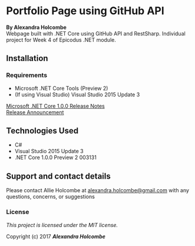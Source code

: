 Portfolio Page using GitHub API
=========================
**By Alexandra Holcombe**  
Webpage built with .NET Core using GitHub API and RestSharp. Individual project for Week 4 of Epicodus .NET module.

## Installation

### Requirements
* Microsoft .NET Core Tools (Preview 2)
* (If using Visual Studio) Visual Studio 2015 Update 3

[Microsoft .NET Core 1.0.0 Release Notes](https://github.com/dotnet/core/blob/master/release-notes/1.0/1.0.0.md)  
[Release Announcement](https://blogs.msdn.microsoft.com/dotnet/2016/06/27/announcing-net-core-1-0/)

## Technologies Used
* C#
* Visual Studio 2015 Update 3
* .NET Core 1.0.0 Preview 2 003131

## Support and contact details
Please contact Allie Holcombe at alexandra.holcombe@gmail.com with any questions, concerns, or suggestions

### License

*This project is licensed under the MIT license.*

Copyright (c) 2017 **_Alexandra Holcombe_**
